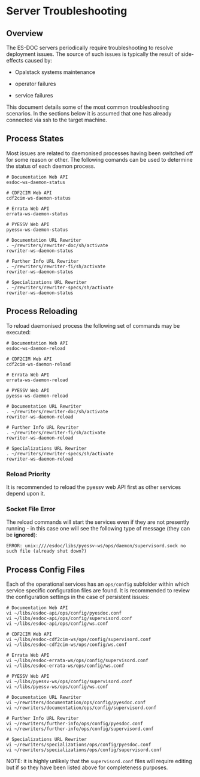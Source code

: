 # Server Troubleshooting

## Overview

The ES-DOC servers periodically require troubleshooting to resolve deployment issues.  The source of such issues is typically the result of side-effects caused by:

- Opalstack systems maintenance

- operator failures

- service failures

This document details some of the most common troubleshooting scenarios.  In the sections below it is assumed that one has already connected via ssh to the target machine.

## Process States

Most issues are related to daemonised processes having been switched off for some reason or other.  The following comands can be used to determine the status of each daemon process.

```
# Documentation Web API
esdoc-ws-daemon-status

# CDF2CIM Web API
cdf2cim-ws-daemon-status

# Errata Web API
errata-ws-daemon-status

# PYESSV Web API
pyessv-ws-daemon-status

# Documentation URL Rewriter
. ~/rewriters/rewriter-doc/sh/activate
rewriter-ws-daemon-status

# Further Info URL Rewriter
. ~/rewriters/rewriter-fi/sh/activate
rewriter-ws-daemon-status

# Specializations URL Rewriter
. ~/rewriters/rewriter-specs/sh/activate
rewriter-ws-daemon-status
```

## Process Reloading

To reload daemonised process the following set of commands may be executed:

```
# Documentation Web API
esdoc-ws-daemon-reload

# CDF2CIM Web API
cdf2cim-ws-daemon-reload

# Errata Web API
errata-ws-daemon-reload

# PYESSV Web API
pyessv-ws-daemon-reload

# Documentation URL Rewriter
. ~/rewriters/rewriter-doc/sh/activate
rewriter-ws-daemon-reload

# Further Info URL Rewriter
. ~/rewriters/rewriter-fi/sh/activate
rewriter-ws-daemon-reload

# Specializations URL Rewriter
. ~/rewriters/rewriter-specs/sh/activate
rewriter-ws-daemon-reload
```

### Reload Priority 

It is recommended to reload the pyessv web API first as other services depend upon it.

### Socket File Error

The reload commands will start the services even if they are not presently running - in this case one will see the following type of message (they can be **ignored**):

```
ERROR: unix:////esdoc/libs/pyessv-ws/ops/daemon/supervisord.sock no such file (already shut down?)
```

## Process Config Files

Each of the operational services has an `ops/config` subfolder within which service specific configuration files are found.  It is recommended to review the configuration settings in the case of persistent issues:

```
# Documentation Web API
vi ~/libs/esdoc-api/ops/config/pyesdoc.conf
vi ~/libs/esdoc-api/ops/config/supervisord.conf
vi ~/libs/esdoc-api/ops/config/ws.conf

# CDF2CIM Web API
vi ~/libs/esdoc-cdf2cim-ws/ops/config/supervisord.conf
vi ~/libs/esdoc-cdf2cim-ws/ops/config/ws.conf

# Errata Web API
vi ~/libs/esdoc-errata-ws/ops/config/supervisord.conf
vi ~/libs/esdoc-errata-ws/ops/config/ws.conf

# PYESSV Web API
vi ~/libs/pyessv-ws/ops/config/supervisord.conf
vi ~/libs/pyessv-ws/ops/config/ws.conf

# Documentation URL Rewriter
vi ~/rewriters/documentation/ops/config/pyesdoc.conf
vi ~/rewriters/documentation/ops/config/supervisord.conf

# Further Info URL Rewriter
vi ~/rewriters/further-info/ops/config/pyesdoc.conf
vi ~/rewriters/further-info/ops/config/supervisord.conf

# Specializations URL Rewriter
vi ~/rewriters/specializations/ops/config/pyesdoc.conf
vi ~/rewriters/specializations/ops/config/supervisord.conf
```

NOTE: it is highly unlikely that the `supervisord.conf` files will require editing but if so they have been listed above for completeness purposes.
